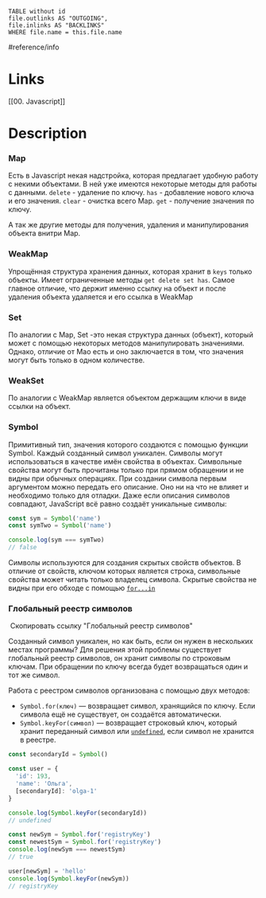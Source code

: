 ```dataview 
TABLE without id
file.outlinks AS "OUTGOING",
file.inlinks AS "BACKLINKS"
WHERE file.name = this.file.name
```
#reference/info
# Links
[[00. Javascript]]


# Description

### Map

Есть в Javascript некая надстройка, которая предлагает удобную работу с некими объектами. 
В ней уже имеются некоторые методы для работы с данными.
`delete` - удаление по ключу.
`has` - добавление нового ключа и его значения.
`clear` - очистка всего Map. 
`get` - получение значения по ключу.

А так же другие методы для получения, удаления и манипулирования объекта внитри Map.

### WeakMap 

Упрощённая структура хранения данных, которая хранит в `keys` только объекты. Имеет ограниченные методы `get delete set has`. 
Самое главное отличие, что держит именно ссылку на объект и после удаления объекта удаляется и его ссылка в WeakMap
### Set

По аналогии с Map, Set -это некая структура данных (объект), который может с помощью некоторых методов манипулировать значениями.
Однако, отличие от Mao есть и оно заключается в том, что значения могут быть только в одном количестве.

### WeakSet

По аналогии с WeakMap является объектом держащим ключи в виде ссылки на объект.

### Symbol

Примитивный тип, значения которого создаются с помощью функции Symbol. Каждый созданный символ уникален. 
Символы могут использоваться в качестве имён свойства в объектах. Символьные свойства могут быть прочитаны только при прямом обращении и не видны при обычных операциях.
При создании символа первым аргументом можно передать его описание. Оно ни на что не влияет и необходимо только для отладки. Даже если описания символов совпадают, JavaScript всё равно создаёт уникальные символы:
```javascript
const sym = Symbol('name')
const symTwo = Symbol('name')

console.log(sym === symTwo)
// false
```
Символы используются для создания скрытых свойств объектов. В отличие от свойств, ключом которых является строка, символьные свойства может читать только владелец символа. Скрытые свойства не видны при его обходе с помощью [`for...in`](https://doka.guide/js/for-in/)
### Глобальный реестр символов

 Скопировать ссылку "Глобальный реестр символов"

Созданный символ уникален, но как быть, если он нужен в нескольких местах программы? Для решения этой проблемы существует глобальный реестр символов, он хранит символы по строковым ключам. При обращении по ключу всегда будет возвращаться один и тот же символ.

Работа с реестром символов организована с помощью двух методов:

- `Symbol.for(ключ)` — возвращает символ, хранящийся по ключу. Если символа ещё не существует, он создаётся автоматически.
- `Symbol.keyFor(символ)` — возвращает строковый ключ, который хранит переданный символ или [`undefined`](https://doka.guide/js/undefined/), если символ не хранится в реестре.
```javascript
const secondaryId = Symbol()

const user = {
  'id': 193,
  'name': 'Ольга',
  [secondaryId]: 'olga-1'
}

console.log(Symbol.keyFor(secondaryId))
// undefined

const newSym = Symbol.for('registryKey')
const newestSym = Symbol.for('registryKey')
console.log(newSym === newestSym)
// true

user[newSym] = 'hello'
console.log(Symbol.keyFor(newSym))
// registryKey

```
